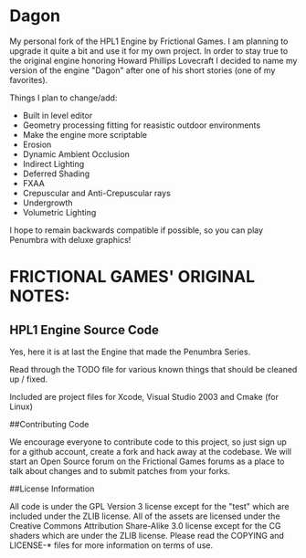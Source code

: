 Dagon
=====

My personal fork of the HPL1 Engine by Frictional Games. I am planning to upgrade it quite a bit and
use it for my own project. In order to stay true to the original engine honoring Howard Phillips Lovecraft
I decided to name my version of the engine "Dagon" after one of his short stories (one of my favorites).

Things I plan to change/add:

+ Built in level editor
+ Geometry processing fitting for reasistic outdoor environments
+ Make the engine more scriptable
+ Erosion
+ Dynamic Ambient Occlusion
+ Indirect Lighting
+ Deferred Shading
+ FXAA
+ Crepuscular and Anti-Crepuscular rays
+ Undergrowth
+ Volumetric Lighting

I hope to remain backwards compatible if possible, so you can play Penumbra with deluxe graphics!

FRICTIONAL GAMES' ORIGINAL NOTES:
============================

HPL1 Engine Source Code
-----------------------

Yes, here it is at last the Engine that made the Penumbra Series.

Read through the TODO file for various known things that should be cleaned up / fixed.

Included are project files for Xcode, Visual Studio 2003 and Cmake (for Linux)

##Contributing Code

We encourage everyone to contribute code to this project, so just sign up for a github account, create a fork and hack away at the codebase. We will start an Open Source forum on the Frictional Games forums as a place to talk about changes and to submit patches from your forks.


##License Information

All code is under the GPL Version 3 license except for the "test" which are included under the ZLIB license. All of the assets are licensed under the Creative Commons Attribution Share-Alike 3.0 license except for the CG shaders which are under the ZLIB license.  Please read the COPYING and LICENSE-* files for more information on terms of use.
